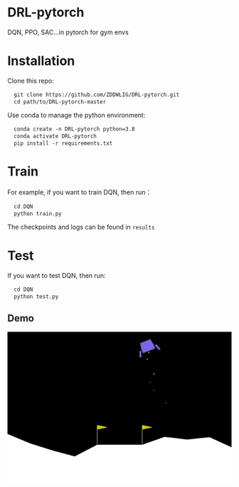 # DRL-pytorch
DQN, PPO, SAC...in pytorch for gym envs
# Installation
Clone this repo:

```
  git clone https://github.com/ZDDWLIG/DRL-pytorch.git
  cd path/to/DRL-pytorch-master
```

Use conda to manage the python environment:

```
  conda create -n DRL-pytorch python=3.8
  conda activate DRL-pytorch
  pip install -r requirements.txt
```
# Train

For example, if you want to train DQN, then run：

```
  cd DQN
  python train.py
```
The checkpoints and logs can be found in `results`

# Test

If you want to test DQN, then run:

```
  cd DQN
  python test.py
```
## Demo
![Lun GIF](https://github.com/ZDDWLIG/DRL-pytorch/blob/master/Lun_over.gif)
